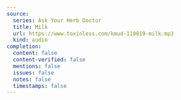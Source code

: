 ```yaml
---
source:
  series: Ask Your Herb Doctor
  title: Milk
  url: https://www.toxinless.com/kmud-110819-milk.mp3
  kind: audio
completion:
  content: false
  content-verified: false
  mentions: false
  issues: false
  notes: false
  timestamps: false
---
```

